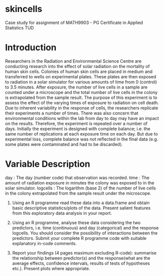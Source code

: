 # skincells
Case study for assignment of MATH9903 - PG Certificate in Applied Statistics TUD

# Introduction
Researchers in the Radiation and Environmental Science Centre are conducting research into
the effect of solar radiation on the mortality of human skin cells. Colonies of human skin cells
are placed in medium and transferred to wells on experimental plates. These plates are then
exposed to radiation in a solar simulator for various amounts of time from 0 (control) to 3.5
minutes. After exposure, the number of live cells in a sample are counted under a microscope
and the total number of live cells in the colony is extrapolated from the sample result. The
purpose of this experiment is to assess the effect of the varying times of exposure to radiation
on cell death. Due to inherent variability in the response of cells, the researchers replicate
their experiments a number of times. There was also concern that environmental conditions
within the lab from day to day may have an impact on the results. Therefore, the experiment is
repeated over a number of days. Initially the experiment is designed with complete balance; i.e.
the same number of replications at each exposure time on each day. But due to experimental
loss, complete balance was not reflected in the final data (e.g. some plates were contaminated
and had to be discarded).

# Variable Description
day       : The day (number code) that observation was recorded.
time      : The amount of radiation exposure in minutes the colony was
exposed to in the solar simulator.
logcells  : The logarithm (base 2) of the number of live cells in the
colony extrapolated from the sample result under the microscope.

1. Using an R programme read these data into a data.frame and obtain basic descriptive
statistics/plots of the data. Present salient features from this exploratory data analysis
in your report.

2. Using an R programme, analyse these data considering the two predictors, i.e. time
(continuous) and day (categorical) and the response logcells. You should consider the
possibility of interactions between the predictors. Submit your complete R programme
code with suitable explanatory in-code comments.

3. Report your findings (4 pages maximum excluding R-code): summarise the relationship
between predictor(s) and the response(what are the average effects, confidence intervals,
results of tests of hypotheses etc.). Present plots where appropriate.
